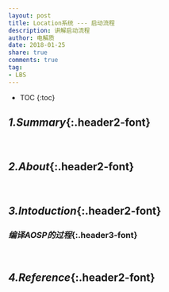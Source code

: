 ```yaml
---
layout: post
title: Location系统 --- 启动流程
description: 讲解启动流程
author: 电解质
date: 2018-01-25
share: true
comments: true
tag:
- LBS
---
```

* TOC
{:toc}
## *1.Summary*{:.header2-font}
&emsp;&emsp;
## *2.About*{:.header2-font}
&emsp;&emsp;
## *3.Intoduction*{:.header2-font}
### *编译AOSP的过程*{:.header3-font}
&emsp;&emsp;
## *4.Reference*{:.header2-font}